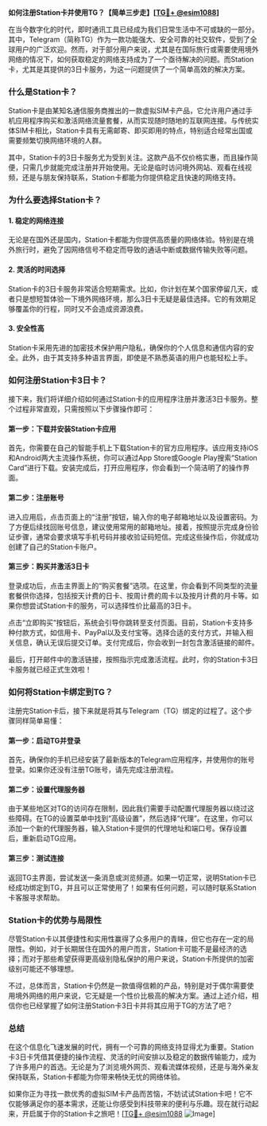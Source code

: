 **如何注册Station卡并使用TG？【简单三步走】[[TG💪+ @esim1088](https://t.me/s/esim1088)]**

在当今数字化的时代，即时通讯工具已经成为我们日常生活中不可或缺的一部分。其中，Telegram（简称TG）作为一款功能强大、安全可靠的社交软件，受到了全球用户的广泛欢迎。然而，对于部分用户来说，尤其是在国际旅行或需要使用境外网络的情况下，如何获取稳定的网络支持成为了一个亟待解决的问题。而Station卡，尤其是其提供的3日卡服务，为这一问题提供了一个简单高效的解决方案。

### **什么是Station卡？**

Station卡是由某知名通信服务商推出的一款虚拟SIM卡产品，它允许用户通过手机应用程序购买和激活网络流量套餐，从而实现随时随地的互联网连接。与传统实体SIM卡相比，Station卡具有无需邮寄、即买即用的特点，特别适合经常出国或需要频繁切换网络环境的人群。

其中，Station卡的3日卡服务尤为受到关注。这款产品不仅价格实惠，而且操作简便，只需几步就能完成注册并开始使用。无论是临时访问境外网站、观看在线视频，还是与朋友保持联系，Station卡都能为你提供稳定且快速的网络支持。

### **为什么要选择Station卡？**

#### **1. 稳定的网络连接**
无论是在国外还是国内，Station卡都能为你提供高质量的网络体验。特别是在境外旅行时，避免了因网络信号不稳定而导致的通话中断或数据传输失败等问题。

#### **2. 灵活的时间选择**
Station卡的3日卡服务非常适合短期需求。比如，你计划在某个国家停留几天，或者只是想短暂体验一下境外网络环境，那么3日卡无疑是最佳选择。它的有效期足够覆盖你的行程，同时又不会造成资源浪费。

#### **3. 安全性高**
Station卡采用先进的加密技术保护用户隐私，确保你的个人信息和通信内容的安全。此外，由于其支持多种语言界面，即使是不熟悉英语的用户也能轻松上手。

### **如何注册Station卡3日卡？**

接下来，我们将详细介绍如何通过Station卡的应用程序注册并激活3日卡服务。整个过程非常直观，只需按照以下步骤操作即可：

#### **第一步：下载并安装Station卡应用**
首先，你需要在自己的智能手机上下载Station卡的官方应用程序。该应用支持iOS和Android两大主流操作系统，你可以通过App Store或Google Play搜索“Station Card”进行下载。安装完成后，打开应用程序，你会看到一个简洁明了的操作界面。

#### **第二步：注册账号**
进入应用后，点击页面上的“注册”按钮，输入你的电子邮箱地址以及设置密码。为了方便后续找回账号信息，建议使用常用的邮箱地址。接着，按照提示完成身份验证步骤，通常会要求填写手机号码并接收验证码短信。完成这些操作后，你就成功创建了自己的Station卡账户。

#### **第三步：购买并激活3日卡**
登录成功后，点击主界面上的“购买套餐”选项。在这里，你会看到不同类型的流量套餐供你选择，包括按天计费的日卡、按周计费的周卡以及按月计费的月卡等。如果你想尝试Station卡的服务，可以选择性价比最高的3日卡。

点击“立即购买”按钮后，系统会引导你跳转至支付页面。目前，Station卡支持多种付款方式，如信用卡、PayPal以及支付宝等。选择合适的支付方式，并输入相关信息，确认无误后提交订单。支付完成后，你会收到一封包含激活链接的邮件。

最后，打开邮件中的激活链接，按照指示完成激活流程。此时，你的Station卡3日卡服务就已经正式生效啦！

### **如何将Station卡绑定到TG？**

注册完Station卡后，接下来就是将其与Telegram（TG）绑定的过程了。这个步骤同样简单易懂：

#### **第一步：启动TG并登录**
首先，确保你的手机已经安装了最新版本的Telegram应用程序，并使用你的账号登录。如果你还没有注册TG账号，请先完成注册流程。

#### **第二步：设置代理服务器**
由于某些地区对TG的访问存在限制，因此我们需要手动配置代理服务器以绕过这些障碍。在TG的设置菜单中找到“高级设置”，然后选择“代理”。在这里，你可以添加一个新的代理服务器，输入Station卡提供的代理地址和端口号。保存设置后，重新启动TG应用。

#### **第三步：测试连接**
返回TG主界面，尝试发送一条消息或浏览频道。如果一切正常，说明Station卡已经成功绑定到TG，并且可以正常使用了！如果有任何问题，可以随时联系Station卡客服寻求帮助。

### **Station卡的优势与局限性**

尽管Station卡以其便捷性和实用性赢得了众多用户的青睐，但它也存在一定的局限性。例如，对于长期居住在国外的用户而言，Station卡可能不是最经济的选择；而对于那些希望获得更高级别隐私保护的用户来说，Station卡所提供的加密级别可能还不够理想。

不过，总体而言，Station卡仍然是一款值得信赖的产品，特别是对于偶尔需要使用境外网络的用户来说，它无疑是一个性价比极高的解决方案。通过上述介绍，相信你也已经掌握了如何注册Station卡3日卡并将其应用于TG的方法了吧？

### **总结**

在这个信息化飞速发展的时代，拥有一个可靠的网络支持显得尤为重要。Station卡3日卡凭借其便捷的操作流程、灵活的时间安排以及稳定的数据传输能力，成为了许多用户的首选。无论是为了浏览境外网页、观看流媒体视频，还是与海外亲友保持联系，Station卡都能为你带来畅快无忧的网络体验。

如果你正为寻找一款优秀的虚拟SIM卡产品而苦恼，不妨试试Station卡吧！它不仅能够满足你的基本需求，还能让你感受到科技带来的便利与乐趣。现在就行动起来，开启属于你的Station卡之旅吧！[[TG💪+ @esim1088](https://t.me/s/esim1088) ![Image](https://i.postimg.cc/4NQfJmqS/Snipaste-2025-05-13-00-14-12.png)]